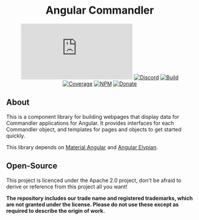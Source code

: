 <div align="center">

# Angular Commandler
[![Matrix]][matrix-community] [![Discord]][discord-guild] [![Build]][gitlab] [![Coverage]][gitlab] [![NPM]][npm-page] [![Donate]][elypia-donate]
</div>

## About
This is a component library for building webpages that display data for Commandler applications for Angular.
It provides interfaces for each Commandler object, and templates for pages and objects to get started quickly.  

This library depends on [Material Angular] and [Angular Elypian].

## Open-Source
This project is licenced under the Apache 2.0 project, don't be afraid to derive or reference
from this project all you want!

**The repository includes our trade name and registered trademarks, 
which are not granted under the license. Please do not use these 
except as required to describe the origin of work.**

[matrix-community]: https://matrix.to/#/+elypia:matrix.org "Matrix Invite"
[discord-guild]: https://discord.com/invite/hprGMaM "Discord Invite"
[gitlab]: https://gitlab.com/Elypia/ng-commandler/commits/master "Repository on GitLab"
[npm-page]: https://www.npmjs.com/package/@elypia/ng-commandler "Package on NPM"
[elypia-donate]: https://elypia.org/donate "Donate to Elypia"
[Material Angular]: https://github.com/angular/components "Material Angular on GitHub"
[Angular Elypian]: https://ng.elypia.org/ "ng-elypian"

[Matrix]: https://img.shields.io/matrix/elypia:matrix.org?logo=matrix "Matrix Shield"
[Discord]: https://discord.com/api/guilds/184657525990359041/widget.png "Discord Shield"
[Build]: https://gitlab.com/Elypia/ng-commandler/badges/master/pipeline.svg "GitLab Build Shield"
[Coverage]: https://gitlab.com/Elypia/ng-commandler/badges/master/coverage.svg "GitLab Coverage Shield"
[NPM]: https://img.shields.io/npm/dt/@elypia/ng-commandler.svg "NPM Downloads"
[Donate]: https://img.shields.io/badge/elypia-donate-blueviolet "Donate Shield"
